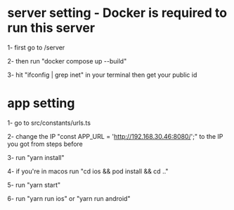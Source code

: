 # server setting - Docker is required to run this server

1- first go to /server

2- then run "docker compose up --build"

3- hit "ifconfig | grep inet" in your terminal then get your public id

# app setting 

1- go to src/constants/urls.ts

2- change the IP "const APP_URL = 'http://192.168.30.46:8080/';" to the IP you got from steps before

3- run "yarn install"

4- if you're in macos run "cd ios && pod install && cd .."

5- run "yarn start"

6- run "yarn run ios" or "yarn run android"
